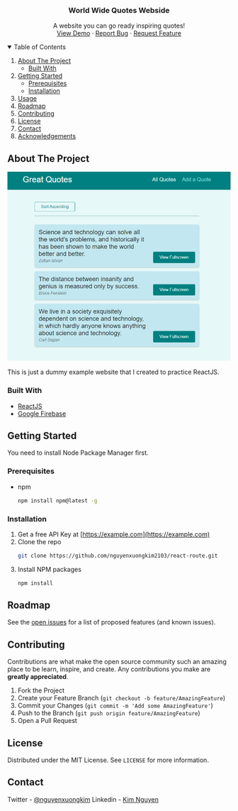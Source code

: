
<br />
<p align="center">
  <h3 align="center">World Wide Quotes Webside</h3>

  <p align="center">
    A website you can go ready inspiring quotes!
    <br />
    <a href="https://quotes-bc37b.web.app/quotes">View Demo</a>
    ·
    <a href="https://github.com/nguyenxuongkim2103/react-route/issues">Report Bug</a>
    ·
    <a href="https://github.com/nguyenxuongkim2103/react-route/issues">Request Feature</a>
  </p>
</p>



<!-- TABLE OF CONTENTS -->
<details open="open">
  <summary>Table of Contents</summary>
  <ol>
    <li>
      <a href="#about-the-project">About The Project</a>
      <ul>
        <li><a href="#built-with">Built With</a></li>
      </ul>
    </li>
    <li>
      <a href="#getting-started">Getting Started</a>
      <ul>
        <li><a href="#prerequisites">Prerequisites</a></li>
        <li><a href="#installation">Installation</a></li>
      </ul>
    </li>
    <li><a href="#usage">Usage</a></li>
    <li><a href="#roadmap">Roadmap</a></li>
    <li><a href="#contributing">Contributing</a></li>
    <li><a href="#license">License</a></li>
    <li><a href="#contact">Contact</a></li>
    <li><a href="#acknowledgements">Acknowledgements</a></li>
  </ol>
</details>



<!-- ABOUT THE PROJECT -->
## About The Project
<p align="center">
  <img src="wwqw.PNG" width=auto height=auto title="A webiste of many great quotes">
</p>
This is just a dummy example website that I created to practice ReactJS.

### Built With


* [ReactJS](https://reactjs.org/)
* [Google Firebase](https://firebase.google.com/)



<!-- GETTING STARTED -->
## Getting Started

You need to install Node Package Manager first.

### Prerequisites


* npm
  ```sh
  npm install npm@latest -g
  ```

### Installation

1. Get a free API Key at [https://example.com](https://example.com)
2. Clone the repo
   ```sh
   git clone https://github.com/nguyenxuongkim2103/react-route.git
   ```
3. Install NPM packages
   ```sh
   npm install
   ```

<!-- ROADMAP -->
## Roadmap

See the [open issues](https://github.com/othneildrew/Best-README-Template/issues) for a list of proposed features (and known issues).



<!-- CONTRIBUTING -->
## Contributing

Contributions are what make the open source community such an amazing place to be learn, inspire, and create. Any contributions you make are **greatly appreciated**.

1. Fork the Project
2. Create your Feature Branch (`git checkout -b feature/AmazingFeature`)
3. Commit your Changes (`git commit -m 'Add some AmazingFeature'`)
4. Push to the Branch (`git push origin feature/AmazingFeature`)
5. Open a Pull Request



<!-- LICENSE -->
## License

Distributed under the MIT License. See `LICENSE` for more information.



<!-- CONTACT -->
## Contact

Twitter - [@nguyenxuongkim](https://twitter.com/nguyenxuongkim)
Linkedin - [Kim Nguyen](https://www.linkedin.com/in/kim-nguyen-xuong/)
